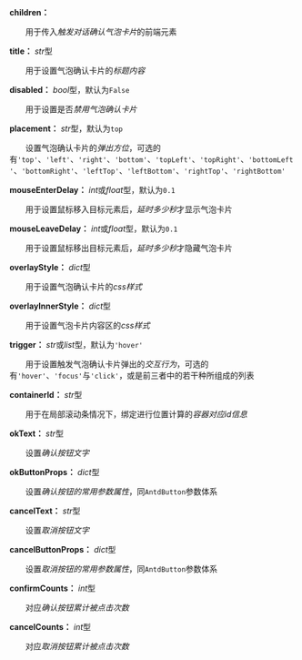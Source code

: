 **children：**

　　用于传入*触发对话确认气泡卡片*的前端元素

**title：** *str*型

　　用于设置气泡确认卡片的*标题内容*

**disabled：** *bool*型，默认为`False`

　　用于设置是否*禁用气泡确认卡片*

**placement：** *str*型，默认为`top`

　　设置气泡确认卡片的*弹出方位*，可选的有`'top'`、`'left'`、`'right'`、`'bottom'`、`'topLeft'`、`'topRight'`、`'bottomLeft'`、`'bottomRight'`、`'leftTop'`、`'leftBottom'`、`'rightTop'`、`'rightBottom'`

**mouseEnterDelay：** *int*或*float*型，默认为`0.1`

　　用于设置鼠标移入目标元素后，*延时多少秒*才显示气泡卡片

**mouseLeaveDelay：** *int*或*float*型，默认为`0.1`

　　用于设置鼠标移出目标元素后，*延时多少秒*才隐藏气泡卡片

**overlayStyle：** *dict*型

　　用于设置气泡确认卡片的*css样式*

**overlayInnerStyle：** *dict*型

　　用于设置气泡卡片内容区的*css样式*

**trigger：** *str*或*list*型，默认为`'hover'`

　　用于设置触发气泡确认卡片弹出的*交互行为*，可选的有`'hover'`、`'focus'`与`'click'`，或是前三者中的若干种所组成的列表

**containerId：** *str*型

　　用于在局部滚动条情况下，绑定进行位置计算的*容器对应id信息*

**okText：** *str*型

　　设置*确认按钮文字*

**okButtonProps：** *dict*型

　　设置*确认按钮的常用参数属性*，同`AntdButton`参数体系

**cancelText：** *str*型

　　设置*取消按钮文字*

**cancelButtonProps：** *dict*型

　　设置*取消按钮的常用参数属性*，同`AntdButton`参数体系

**confirmCounts：** *int*型

　　对应*确认按钮累计被点击次数*

**cancelCounts：** *int*型

　　对应*取消按钮累计被点击次数*